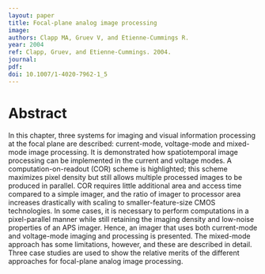 ```yaml
---
layout: paper
title: Focal-plane analog image processing
image:
authors: Clapp MA, Gruev V, and Etienne-Cummings R.
year: 2004
ref: Clapp, Gruev, and Etienne-Cummings. 2004.
journal: 
pdf: 
doi: 10.1007/1-4020-7962-1_5
---
```


# Abstract
In this chapter, three systems for imaging and visual information processing at the focal plane are described: current-mode, voltage-mode and mixed-mode image processing. It is demonstrated how spatiotemporal image processing can be implemented in the current and voltage modes. A computation-on-readout (COR) scheme is highlighted; this scheme maximizes pixel density but still allows multiple processed images to be produced in parallel. COR requires little additional area and access time compared to a simple imager, and the ratio of imager to processor area increases drastically with scaling to smaller-feature-size CMOS technologies. In some cases, it is necessary to perform computations in a pixel-parallel manner while still retaining the imaging density and low-noise properties of an APS imager. Hence, an imager that uses both current-mode and voltage-mode imaging and processing is presented. The mixed-mode approach has some limitations, however, and these are described in detail. Three case studies are used to show the relative merits of the different approaches for focal-plane analog image processing.

